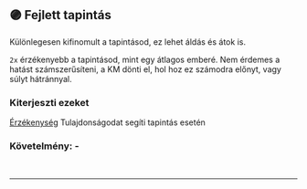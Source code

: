 ## 🟣 Fejlett tapintás

Különlegesen kifinomult a tapintásod, ez lehet áldás és átok is.

`2x` érzékenyebb a tapintásod, mint egy átlagos emberé. Nem érdemes a hatást számszerűsíteni, a KM dönti el, hol hoz ez számodra előnyt, vagy súlyt hátránnyal.

### Kiterjeszti ezeket

[Érzékenység](../017_01_tulajdonsagok.md#-érzékenység-️) Tulajdonságodat segíti tapintás esetén

### Követelmény: -

<br />

---
